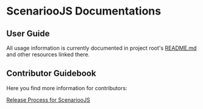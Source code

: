 # ScenariooJS Documentations

## User Guide

All usage information is currently documented in project root's [README.md](../README.md) and other resources linked there.

## Contributor Guidebook

Here you find more information for contributors:

[Release Process for ScenariooJS](contribute/release.md)
